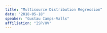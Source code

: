 ```yaml
---
title: "Multisource Distribution Regression"
date: "2018-05-18"
speaker: "Gustau Camps-Valls"
affiliation: "ISP/UV"
---
```

